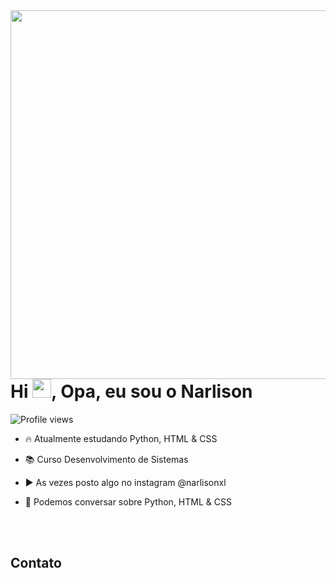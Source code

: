 <img align="right" height="590em" src="https://raw.githubusercontent.com/gist/narlison/618ef18e3bbb7cdfd200f3a4fc1aabc6/raw/201d47c76006c99fe0dc55ea92e76bdca5537f08/githubcard.svg"/>
<h1 align="left">Hi <img src="https://raw.githubusercontent.com/kaueMarques/kaueMarques/master/hi.gif" height="30px">, Opa, eu sou o Narlison</h1>
<p align="left"> <img src="https://komarev.com/ghpvc/?username=narlison&color=yellow" alt="Profile views" /> </p>

- 🔥 Atualmente estudando Python, HTML & CSS

- 📚 Curso Desenvolvimento de Sistemas

- ▶️ As vezes posto algo no instagram @narlisonxl

- 💬 Podemos conversar sobre Python, HTML & CSS

<!--

<

## ⚙️ &nbsp;GitHub Analytics

<p align="left">
<img width="530em" src="https://github-readme-stats.vercel.app/api?username=narlison&show_icons=true&theme=vision-friendly-dark" alt="narlison's stats"/>
<img width="530em" src="https://github-readme-stats.vercel.app/api/top-langs/?username=narlison&layout=compact&theme=vision-friendly-dark" alt="narlison's most languages"/>
</p>
-->

<br><br>

## Contato

<!--

<img width="490em" src="https://github-readme-twitter-gazf.vercel.app/api?id=narlison &layout=wide&show_reply=off&show_retweet=off" />

